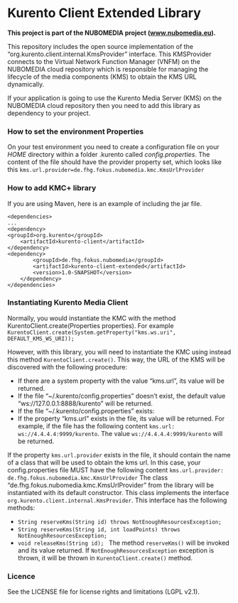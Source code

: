 # Kurento Client Extended Library


**This project is part of the NUBOMEDIA project (www.nubomedia.eu).**

This repository includes the open source implementation of the “org.kurento.client.internal.KmsProvider” interface. 
This KMSProvider connects to the  Virtual Network Function Manager (VNFM) on the NUBOMEDIA cloud repository which is responsible for managing the lifecycle of the media components (KMS) to obtain the KMS URL dynamically.


If your application is going to use the Kurento Media Server (KMS) on the NUBOMEDIA cloud repository then you need to add this library as dependency to your project. 


### How to set the environment Properties
On your test environment you need to create a configuration file on your *HOME* directory within a folder .kurento called *config.properties*. 
The content of the file should have the provider property set, which looks like this ```kms.url.provider=de.fhg.fokus.nubomedia.kmc.KmsUrlProvider```


### How to add KMC+ library 
If you are using Maven, here is an example of including the jar file.
	
```
<dependencies>
...
<dependency>
<groupId>org.kurento</groupId>
	<artifactId>kurento-client</artifactId>
</dependency>
<dependency>
		<groupId>de.fhg.fokus.nubomedia</groupId>
		<artifactId>kurento-client-extended</artifactId>
		<version>1.0-SNAPSHOT</version>
	</dependency>
</dependencies>
```
### Instantiating Kurento Media Client
Normally, you would instantiate the KMC with the method KurentoClient.create(Properties properties). For example 
``` KurentoClient.create(System.getProperty("kms.ws.uri", DEFAULT_KMS_WS_URI)); ```

However, with this library, you will need to instantiate the KMC using instead this method ```KurentoClient.create()```. This way, the URL of the KMS will be discovered with the following procedure:
* If there are a system property with the value “kms.url”, its value will be returned.
* If the file “~/.kurento/config.properties” doesn’t exist, the default value “ws://127.0.0.1:8888/kurento” will be returned.
* If the file “~/.kurento/config.properties” exists:
* If the property “kms.url” exists in the file, its value will be returned. For example, if the file has the following content ``` kms.url: ws://4.4.4.4:9999/kurento ```. The value ```ws://4.4.4.4:9999/kurento``` will be returned.

If the property ```kms.url.provider``` exists in the file, it should contain the name of a class that will be used to obtain the kms url. In this case,  your config.properties file MUST have the following content ```kms.url.provider: de.fhg.fokus.nubomedia.kmc.KmsUrlProvider```
The class “de.fhg.fokus.nubomedia.kmc.KmsUrlProvider” from the library will be instantiated with its default constructor. This class implements the interface ```org.kurento.client.internal.KmsProvider```. This interface has the following methods:
* ```String reserveKms(String id) throws NotEnoughResourcesException; ```
* ```String reserveKms(String id, int loadPoints) throws NotEnoughResourcesException; ```
* ```void releaseKms(String id); ```
The method ```reserveKms()``` will be invoked and its value returned. If ```NotEnoughResourcesException``` exception is thrown, it will be thrown in ```KurentoClient.create()``` method.

### Licence

See the LICENSE file for license rights and limitations (LGPL v2.1).
